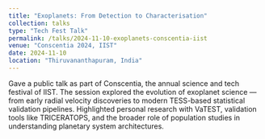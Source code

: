 ```yaml
---
title: "Exoplanets: From Detection to Characterisation"
collection: talks
type: "Tech Fest Talk"
permalink: /talks/2024-11-10-exoplanets-conscentia-iist
venue: "Conscentia 2024, IIST"
date: 2024-11-10
location: "Thiruvananthapuram, India"
---
```


Gave a public talk as part of Conscentia, the annual science and tech festival of IIST. The session explored the evolution of exoplanet science — from early radial velocity discoveries to modern TESS-based statistical validation pipelines. Highlighted personal research with VaTEST, validation tools like TRICERATOPS, and the broader role of population studies in understanding planetary system architectures.
